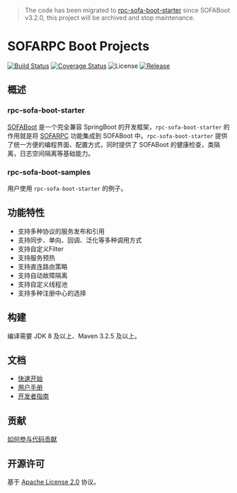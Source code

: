 > The code has been migrated to [rpc-sofa-boot-starter](https://github.com/sofastack/sofa-boot/tree/master/sofa-boot-project/sofa-boot-starters/rpc-sofa-boot-starter) since SOFABoot v3.2.0, this project will be archived and stop maintenance.

# SOFARPC Boot Projects

[![Build Status](https://travis-ci.com/sofastack/sofa-rpc-boot-projects.svg?branch=master)](https://travis-ci.org/alipay/sofa-rpc-boot-projects)
[![Coverage Status](https://codecov.io/gh/sofastack/sofa-rpc-boot-projects/branch/master/graph/badge.svg)](https://codecov.io/gh/sofastack/sofa-rpc-boot-projects)
![License](https://img.shields.io/badge/license-Apache--2.0-green.svg)
[![Release](https://img.shields.io/github/release/sofastack/sofa-rpc-boot-projects.svg)](https://github.com/sofastack/sofa-rpc-boot-projects/releases)

## 概述

### rpc-sofa-boot-starter
[SOFABoot](https://github.com/sofastack/sofa-boot) 是一个完全兼容 SpringBoot 的开发框架，`rpc-sofa-boot-starter` 的作用就是将 [SOFARPC](https://github.com/sofastack/sofa-rpc) 功能集成到 SOFABoot 中。`rpc-sofa-boot-starter` 提供了统一方便的编程界面、配置方式，同时提供了 SOFABoot 的健康检查，类隔离，日志空间隔离等基础能力。


### rpc-sofa-boot-samples
用户使用 `rpc-sofa-boot-starter` 的例子。

## 功能特性
* 支持多种协议的服务发布和引用
* 支持同步、单向、回调、泛化等多种调用方式
* 支持自定义Filter
* 支持服务预热
* 支持直连路由策略
* 支持自动故障隔离
* 支持自定义线程池
* 支持多种注册中心的选择

## 构建

编译需要 JDK 8 及以上、Maven 3.2.5 及以上。

## 文档
* [快速开始](http://www.sofastack.tech/sofa-rpc/docs/Getting-Started-With-SOFA-Boot)
* [用户手册](http://www.sofastack.tech/sofa-rpc/docs/Programming)
* [开发者指南](http://www.sofastack.tech/sofa-rpc/docs/How-To-Build)

## 贡献
[如何参与代码贡献](http://www.sofastack.tech/sofa-rpc/docs/Contributing)

## 开源许可
基于 [Apache License 2.0](https://github.com/sofastack/sofa-rpc-boot-projects/blob/master/LICENSE) 协议。

